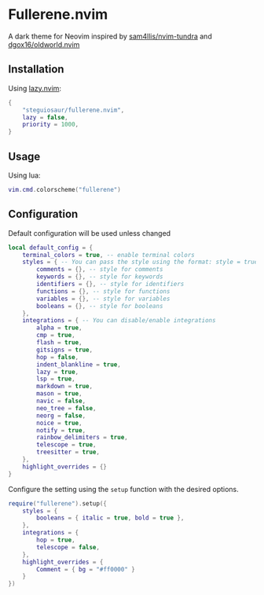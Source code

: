 # Fullerene.nvim

A dark theme for Neovim inspired by
[sam4llis/nvim-tundra](https://github.com/sam4llis/nvim-tundra) and
[dgox16/oldworld.nvim](https://github.com/dgox16/oldworld.nvim)

## Installation

Using [lazy.nvim](https://github.com/folke/lazy.nvim):

```lua
{
    "steguiosaur/fullerene.nvim",
    lazy = false,
    priority = 1000,
}
```

## Usage

Using lua:

```lua
vim.cmd.colorscheme("fullerene")
```

## Configuration

Default configuration will be used unless changed

```lua
local default_config = {
    terminal_colors = true, -- enable terminal colors
    styles = { -- You can pass the style using the format: style = true
        comments = {}, -- style for comments
        keywords = {}, -- style for keywords
        identifiers = {}, -- style for identifiers
        functions = {}, -- style for functions
        variables = {}, -- style for variables
        booleans = {}, -- style for booleans
    },
    integrations = { -- You can disable/enable integrations
        alpha = true,
        cmp = true,
        flash = true,
        gitsigns = true,
        hop = false,
        indent_blankline = true,
        lazy = true,
        lsp = true,
        markdown = true,
        mason = true,
        navic = false,
        neo_tree = false,
        neorg = false,
        noice = true,
        notify = true,
        rainbow_delimiters = true,
        telescope = true,
        treesitter = true,
    },
    highlight_overrides = {}
}
```

Configure the setting using the `setup` function with the desired options.

```lua
require("fullerene").setup({
    styles = {
        booleans = { italic = true, bold = true },
    },
    integrations = {
        hop = true,
        telescope = false,
    },
    highlight_overrides = {
        Comment = { bg = "#ff0000" }
    }
})
```
